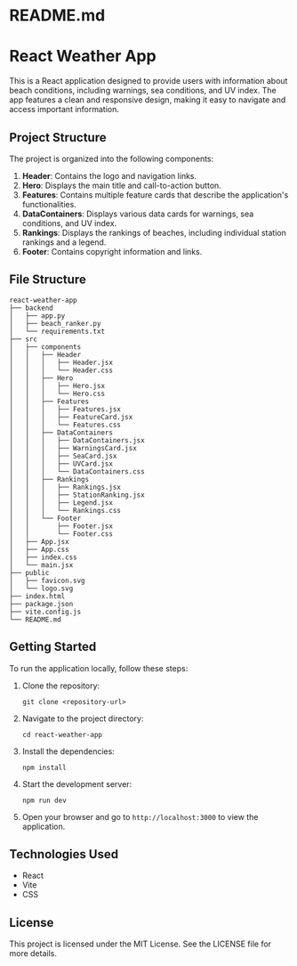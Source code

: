 # README.md

# React Weather App

This is a React application designed to provide users with information about beach conditions, including warnings, sea conditions, and UV index. The app features a clean and responsive design, making it easy to navigate and access important information.

## Project Structure

The project is organized into the following components:

1. **Header**: Contains the logo and navigation links.
2. **Hero**: Displays the main title and call-to-action button.
3. **Features**: Contains multiple feature cards that describe the application's functionalities.
4. **DataContainers**: Displays various data cards for warnings, sea conditions, and UV index.
5. **Rankings**: Displays the rankings of beaches, including individual station rankings and a legend.
6. **Footer**: Contains copyright information and links.

## File Structure

```
react-weather-app
├── backend
│   ├── app.py
│   ├── beach_ranker.py
│   └── requirements.txt
├── src
│   ├── components
│   │   ├── Header
│   │   │   ├── Header.jsx
│   │   │   └── Header.css
│   │   ├── Hero
│   │   │   ├── Hero.jsx
│   │   │   └── Hero.css
│   │   ├── Features
│   │   │   ├── Features.jsx
│   │   │   ├── FeatureCard.jsx
│   │   │   └── Features.css
│   │   ├── DataContainers
│   │   │   ├── DataContainers.jsx
│   │   │   ├── WarningsCard.jsx
│   │   │   ├── SeaCard.jsx
│   │   │   ├── UVCard.jsx
│   │   │   └── DataContainers.css
│   │   ├── Rankings
│   │   │   ├── Rankings.jsx
│   │   │   ├── StationRanking.jsx
│   │   │   ├── Legend.jsx
│   │   │   └── Rankings.css
│   │   └── Footer
│   │       ├── Footer.jsx
│   │       └── Footer.css
│   ├── App.jsx
│   ├── App.css
│   ├── index.css
│   └── main.jsx
├── public
│   ├── favicon.svg
│   └── logo.svg
├── index.html
├── package.json
├── vite.config.js
└── README.md
```

## Getting Started

To run the application locally, follow these steps:

1. Clone the repository:
   ```
   git clone <repository-url>
   ```

2. Navigate to the project directory:
   ```
   cd react-weather-app
   ```

3. Install the dependencies:
   ```
   npm install
   ```

4. Start the development server:
   ```
   npm run dev
   ```

5. Open your browser and go to `http://localhost:3000` to view the application.

## Technologies Used

- React
- Vite
- CSS

## License

This project is licensed under the MIT License. See the LICENSE file for more details.